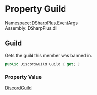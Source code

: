 # Property Guild

Namespace: [DSharpPlus.EventArgs](DSharpPlus.EventArgs.md)  
Assembly: DSharpPlus.dll

## <a id="DSharpPlus_EventArgs_GuildBanAddEventArgs_Guild"></a>Guild

Gets the guild this member was banned in.

```csharp
public DiscordGuild Guild { get; }
```

### Property Value

[DiscordGuild](DSharpPlus.Entities.DiscordGuild.md)

